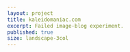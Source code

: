 ```yaml
---
layout: project
title: kaleidomaniac.com
excerpt: Failed image-blog experiment. 
published: true
size: landscape-3col
---
```


<script type="application/json" class="data">
{
	"noun": "Design Director",
	"images": [{
		"src": "/assets/img/kaleidomaniac.com/landscape-3col.jpg",
		"size": "landscape-3col"
	},{
		"src": "/assets/img/kaleidomaniac.com/landscape-4col.jpg",
		"size": "landscape-4col"
	},{
		"src": "/assets/img/kaleidomaniac.com/portrait-2col.jpg",
		"size": "portrait-2col"
	},{
		"src": "/assets/img/kaleidomaniac.com/portrait-3col.jpg",
		"size": "portrait-3col"
	},{
		"src": "/assets/img/kaleidomaniac.com/square-1col.png",
		"size": "square-1col"
	},{
		"src": "/assets/img/kaleidomaniac.com/square-2col.jpg",
		"size": "square-2col"
	},{
		"src": "/assets/img/kaleidomaniac.com/square-3col.jpg",
		"size": "square-3col"
	}]
}
</script>